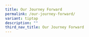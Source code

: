 ```yaml
---
title: Our Journey Forward
permalink: /our-journey-forward/
variant: tiptap
description: ""
third_nav_title: Our Journey Forward
---
```

